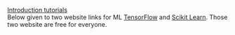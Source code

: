 <p><a href="https://www.youtube.com/watch?v=cKxRvEZd3Mw&list=PLOU2XLYxmsIIuiBfYad6rFYQU_jL2ryal" target="blank">Introduction tutorials</a><br>
Below given to two website links for ML <a href="https://simplemlforsheets.com/index.html"> TensorFlow</a> and <a href="https://scikit-learn.org/stable/">Scikit Learn</a>. Those two website are free for everyone.
</p>
